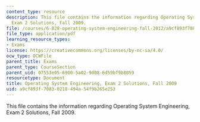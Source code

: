 ```yaml
---
content_type: resource
description: This file contains the information regarding Operating System Engineering,
  Exam 2 Solutions, Fall 2009.
file: /courses/6-828-operating-system-engineering-fall-2012/a9cf893f70830218494a54f9b265e253_MIT6_828F12_q09_2_sol.pdf
file_type: application/pdf
learning_resource_types:
- Exams
license: https://creativecommons.org/licenses/by-nc-sa/4.0/
ocw_type: OCWFile
parent_title: Exams
parent_type: CourseSection
parent_uid: 07553e05-6900-5a02-9d08-6d59bf9b8059
resourcetype: Document
title: Operating System Engineering, Exam 2 Solutions, Fall 2009
uid: a9cf893f-7083-0218-494a-54f9b265e253
---
```

This file contains the information regarding Operating System Engineering, Exam 2 Solutions, Fall 2009.